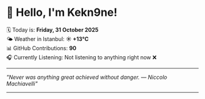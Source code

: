 # 👋 Hello, I'm Kekn9ne!

🗓️ Today is: **Friday, 31 October 2025**  
🌤️ Weather in Istanbul: **☀️   +13°C**  
📊 GitHub Contributions: **90**  
🎧 Currently Listening: Not listening to anything right now ❌

---

_"Never was anything great achieved without danger. — *Niccolo Machiavelli*"_

---
